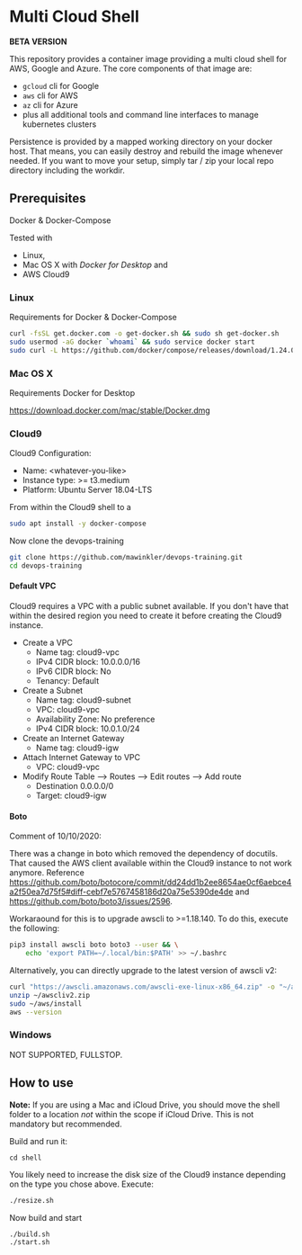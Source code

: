 # Multi Cloud Shell

**BETA VERSION**

This repository provides a container image providing a multi cloud shell for AWS, Google and Azure. The core components of that image are:

* `gcloud` cli for Google
* `aws` cli for AWS
* `az` cli for Azure
* plus all additional tools and command line interfaces to manage kubernetes clusters

Persistence is provided by a mapped working directory on your docker host. That means, you can easily destroy and rebuild the image whenever needed. If you want to move your setup, simply tar / zip your local repo directory including the workdir.

## Prerequisites

Docker & Docker-Compose

Tested with

* Linux,
* Mac OS X with *Docker for Desktop* and
* AWS Cloud9

### Linux

Requirements for Docker & Docker-Compose

```sh
curl -fsSL get.docker.com -o get-docker.sh && sudo sh get-docker.sh
sudo usermod -aG docker `whoami` && sudo service docker start
sudo curl -L https://github.com/docker/compose/releases/download/1.24.0/docker-compose-`uname -s`-`uname -m` -o /usr/local/bin/docker-compose && sudo chmod +x /usr/local/bin/docker-compose
```

### Mac OS X

Requirements Docker for Desktop

<https://download.docker.com/mac/stable/Docker.dmg>

### Cloud9

Cloud9 Configuration:

* Name: \<whatever-you-like\>
* Instance type: >= t3.medium
* Platform: Ubuntu Server 18.04-LTS

From within the Cloud9 shell to a

```sh
sudo apt install -y docker-compose
```

Now clone the devops-training

```sh
git clone https://github.com/mawinkler/devops-training.git
cd devops-training
```

#### Default VPC

Cloud9 requires a VPC with a public subnet available. If you don't have that within the desired region you need to create it before creating the Cloud9 instance.

* Create a VPC
  * Name tag: cloud9-vpc
  * IPv4 CIDR block: 10.0.0.0/16
  * IPv6 CIDR block: No
  * Tenancy: Default
* Create a Subnet
  * Name tag: cloud9-subnet
  * VPC: cloud9-vpc
  * Availability Zone: No preference
  * IPv4 CIDR block: 10.0.1.0/24
* Create an Internet Gateway
  * Name tag: cloud9-igw
* Attach Internet Gateway to VPC
  * VPC: cloud9-vpc
* Modify Route Table --> Routes --> Edit routes --> Add route
  * Destination 0.0.0.0/0
  * Target: cloud9-igw

#### Boto

Comment of 10/10/2020:

There was a change in boto which removed the dependency of docutils. That caused the AWS client available within the Cloud9 instance to not work anymore. Reference <https://github.com/boto/botocore/commit/dd24dd1b2ee8654ae0cf6aebce4a2f50ea7d75f5#diff-cebf7e5767458186d20a75e5390de4de> and <https://github.com/boto/boto3/issues/2596>.

Workaraound for this is to upgrade awscli to >=1.18.140. To do this, execute the following:

```sh
pip3 install awscli boto boto3 --user && \
    echo 'export PATH=~/.local/bin:$PATH' >> ~/.bashrc
```

Alternatively, you can directly upgrade to the latest version of awscli v2:

```sh
curl "https://awscli.amazonaws.com/awscli-exe-linux-x86_64.zip" -o "~/awscliv2.zip"
unzip ~/awscliv2.zip
sudo ~/aws/install
aws --version
```

### Windows

NOT SUPPORTED, FULLSTOP.

## How to use

**Note:** If you are using a Mac and iCloud Drive, you should move the shell folder to a location *not* within the scope if iCloud Drive. This is not mandatory but recommended.

Build and run it:

```shell
cd shell
```

You likely need to increase the disk size of the Cloud9 instance depending on the type you chose above. Execute:

```sh
./resize.sh
```

Now build and start

```sh
./build.sh
./start.sh
```
